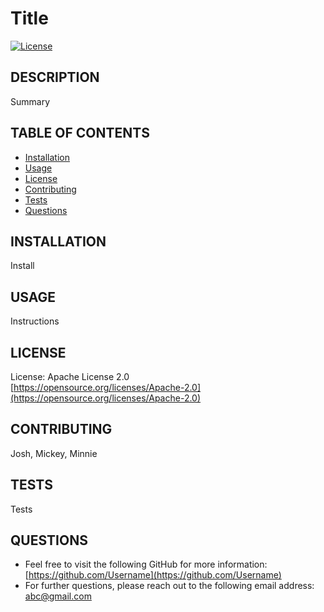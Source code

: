 
# Title

[![License](https://img.shields.io/badge/License-Apache%202.0-blue.svg)](https://opensource.org/licenses/Apache-2.0)

## DESCRIPTION
Summary

## TABLE OF CONTENTS
* [Installation](#installation)
* [Usage](#usage)
* [License](#license)
* [Contributing](#contributing)
* [Tests](#tests)
* [Questions](#questions)
    
## INSTALLATION
Install

## USAGE
Instructions

## LICENSE
License: Apache License 2.0<br>
[https://opensource.org/licenses/Apache-2.0](https://opensource.org/licenses/Apache-2.0)

## CONTRIBUTING
Josh, Mickey, Minnie

## TESTS
Tests

## QUESTIONS
- Feel free to visit the following GitHub for more information:
[https://github.com/Username](https://github.com/Username)
- For further questions, please reach out to the following email address:
[abc@gmail.com](abc@gmail.com)

